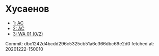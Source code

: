# Хусаенов
- [1: AC](1.md)
- [2: AC](2.md)
- [3: WA 01 (0/2)](3.md)

Commit: dbc1242d4bcdd296c5325cb51a6c366dbc69e2d0
 fetched at: 20201222-150010
